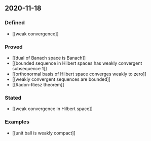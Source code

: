 ## 2020-11-18
### Defined
- [[weak convergence]]
### Proved
- [[dual of Banach space is Banach]]
- [[bounded sequence in Hilbert spaces has weakly convergent subsequence 1]]
- [[orthonormal basis of Hilbert space converges weakly to zero]]
- [[weakly convergent sequences are bounded]]
- [[Radon-Riesz theorem]]
### Stated
- [[weak convergence in Hilbert space]]
### Examples
- [[unit ball is weakly compact]]
